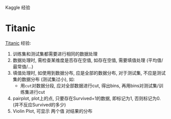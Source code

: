 Kaggle 经验

# Titanic

[Titanic](https://www.kaggle.com/c/titanic) 经验: 

1. 训练集和测试集都需要进行相同的数据处理
2. 数据处理时, 需检查某维度是否存在空值, 如存在空值, 需要填值处理 (平均值/最常值/...)
3. 填值处理时, 如使用到数据分布, 应是全部的数据分布, 对于测试集, 不应是测试集的数据分布 (测试集过小), 如: 
	* 用`cut`对数据分段, 应对全部数据进行cut, 得出bins, 再用bins对测试集/训练集进行cut
4. pairplot, plot上的点, 只要存在Survived=1的数据, 即标记为1, 否则标记为0. (并不反应Survived的多少)
5. Violin Plot, 可显示 两个值 对结果的分布